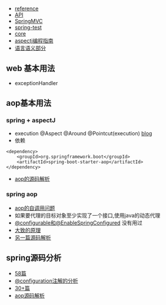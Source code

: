 - [reference](https://docs.spring.io/spring-framework/docs/current/reference/html/)
- [API](https://docs.spring.io/spring-framework/docs/current/javadoc-api/)
- [SpringMVC](./spring/spring-framework/spring-mvc)
- [spring-test](spring-test)
- [core](core)
- [aspectj编程指南](https://www.eclipse.org/aspectj/doc/released/progguide/index.html)
- [语言语义部分](https://www.eclipse.org/aspectj/doc/released/progguide/semantics-pointcuts.html)
## web 基本用法
- exceptionHandler
## aop基本用法
### spring + aspectJ
- execution @Aspect @Around @Pointcut(execution)  [blog](https://blog.csdn.net/yhl_jxy/article/details/78815636)
- 依赖
```
<dependency>      
    <groupId>org.springframework.boot</groupId>  
    <artifactId>spring-boot-starter-aop</artifactId>  
</dependency> 
```
- [aop的源码解析](https://blog.csdn.net/qq_26323323/article/details/81012855)
### spring aop
- [aop的自调用问题](https://blog.csdn.net/z69183787/article/details/81252669)
- 如果要代理的目标对象至少实现了一个接口,使用java的动态代理
- [@configurable和@EnableSpringConfigured](https://www.jianshu.com/p/2f679ca07855) 没有用过
- [大致的原理](https://blog.csdn.net/xc123_java/article/details/90448446)
- [另一篇源码解析](https://blog.csdn.net/h294229025/article/details/100110636)
##  spring源码分析 
- [58篇](https://blog.csdn.net/qq_26000415/category_9271293.html)
- [@configuration注解的分析](https://blog.csdn.net/Koupoo/article/details/110304250)
- [30+篇](https://blog.csdn.net/qq_36882793/article/details/106745317)
- [aop源码解析](https://blog.csdn.net/qq_36882793/article/details/106745317)
